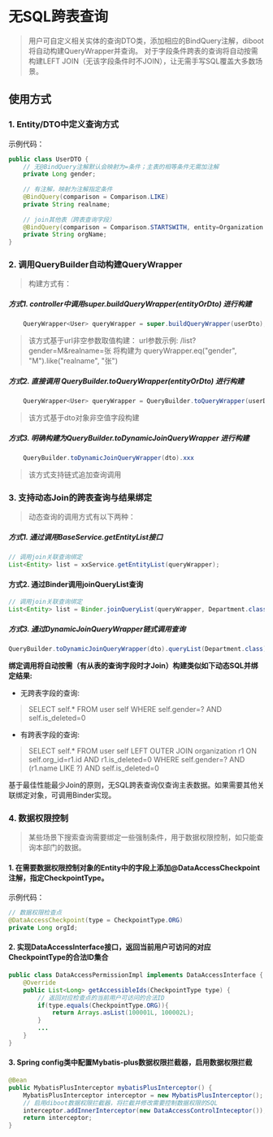 # 无SQL跨表查询

> 用户可自定义相关实体的查询DTO类，添加相应的BindQuery注解，diboot将自动构建QueryWrapper并查询。
> 对于字段条件跨表的查询将自动按需构建LEFT JOIN（无该字段条件时不JOIN），让无需手写SQL覆盖大多数场景。

## 使用方式
### 1. Entity/DTO中定义查询方式
示例代码：
~~~java 
public class UserDTO {
    // 无@BindQuery注解默认会映射为=条件；主表的相等条件无需加注解
    private Long gender;
    
    // 有注解，映射为注解指定条件
    @BindQuery(comparison = Comparison.LIKE)
    private String realname;
    
    // join其他表（跨表查询字段）
    @BindQuery(comparison = Comparison.STARTSWITH, entity=Organization.class, field="name", condition="this.org_id=id")
    private String orgName;
}
~~~
### 2. 调用QueryBuilder自动构建QueryWrapper
> 构建方式有：
##### 方式1. controller中调用super.buildQueryWrapper(entityOrDto) 进行构建
~~~java
    QueryWrapper<User> queryWrapper = super.buildQueryWrapper(userDto);
~~~
> 该方式基于url非空参数取值构建：
> url参数示例: /list?gender=M&realname=张
> 将构建为 queryWrapper.eq("gender", "M").like("realname", "张")

##### 方式2. 直接调用 QueryBuilder.toQueryWrapper(entityOrDto) 进行构建
~~~java
    QueryWrapper<User> queryWrapper = QueryBuilder.toQueryWrapper(userDto);
~~~
> 该方式基于dto对象非空值字段构建

##### 方式3. 明确构建为QueryBuilder.toDynamicJoinQueryWrapper 进行构建
~~~java
    QueryBuilder.toDynamicJoinQueryWrapper(dto).xxx
~~~
> 该方式支持链式追加查询调用


### 3. 支持动态Join的跨表查询与结果绑定
> 动态查询的调用方式有以下两种：
##### 方式1. 通过调用BaseService.getEntityList接口
~~~java
// 调用join关联查询绑定
List<Entity> list = xxService.getEntityList(queryWrapper);
~~~
#### 方式2. 通过Binder调用joinQueryList查询
~~~java
// 调用join关联查询绑定
List<Entity> list = Binder.joinQueryList(queryWrapper, Department.class);
~~~
##### 方式3. 通过DynamicJoinQueryWrapper链式调用查询
~~~java
QueryBuilder.toDynamicJoinQueryWrapper(dto).queryList(Department.class);
~~~


**绑定调用将自动按需（有从表的查询字段时才Join）构建类似如下动态SQL并绑定结果:**

* 无跨表字段的查询: 
> SELECT self.* FROM user self WHERE self.gender=? AND self.is_deleted=0

* 有跨表字段的查询:
> SELECT self.* FROM user self 
LEFT OUTER JOIN organization r1 ON self.org_id=r1.id AND r1.is_deleted=0
WHERE self.gender=? AND (r1.name LIKE ?) AND self.is_deleted=0

基于最佳性能最少Join的原则，无SQL跨表查询仅查询主表数据。如果需要其他关联绑定对象，可调用Binder实现。

### 4. 数据权限控制
> 某些场景下搜索查询需要绑定一些强制条件，用于数据权限控制，如只能查询本部门的数据。
#### 1. 在需要数据权限控制对象的Entity中的字段上添加@DataAccessCheckpoint注解，指定CheckpointType。
示例代码：
~~~java
// 数据权限检查点
@DataAccessCheckpoint(type = CheckpointType.ORG)
private Long orgId;
~~~
#### 2. 实现DataAccessInterface接口，返回当前用户可访问的对应CheckpointType的合法ID集合
~~~java
public class DataAccessPermissionImpl implements DataAccessInterface {
    @Override
    public List<Long> getAccessibleIds(CheckpointType type) {
        // 返回对应检查点的当前用户可访问的合法ID
        if(type.equals(CheckpointType.ORG)){
            return Arrays.asList(100001L, 100002L);
        }
        ...
    }
}
~~~
#### 3. Spring config类中配置Mybatis-plus数据权限拦截器，启用数据权限拦截
~~~java
@Bean
public MybatisPlusInterceptor mybatisPlusInterceptor() {
    MybatisPlusInterceptor interceptor = new MybatisPlusInterceptor();
    // 启用diboot数据权限拦截器，将拦截并修改需要控制数据权限的SQL
    interceptor.addInnerInterceptor(new DataAccessControlInteceptor());
    return interceptor;
}
~~~
